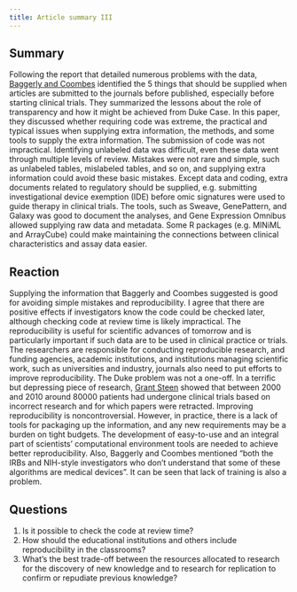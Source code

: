 ```yaml
---
title: Article summary III
---
```


## Summary
Following the report that detailed numerous problems with the data, [Baggerly and Coombes](https://academic.oup.com/clinchem/article/57/5/688/5621016) identified the 5 things that should be supplied when articles are submitted to the journals before published, especially before starting clinical trials. They summarized the lessons about the role of transparency and how it might be achieved from Duke Case. In this paper, they discussed whether requiring code was extreme, the practical and typical issues when supplying extra information, the methods, and some tools to supply the extra information. The submission of code was not impractical. Identifying unlabeled data was difficult, even these data went through multiple levels of review. Mistakes were not rare and simple, such as unlabeled tables, mislabeled tables, and so on, and supplying extra information could avoid these basic mistakes. Except data and coding, extra documents related to regulatory should be supplied, e.g. submitting investigational device exemption (IDE) before omic signatures were used to guide therapy in clinical trials. The tools, such as Sweave, GenePattern, and Galaxy was good to document the analyses, and Gene Expression Omnibus allowed supplying raw data and metadata. Some R packages (e.g. MINiML and ArrayCube) could make maintaining the connections between clinical characteristics and assay data easier. 

## Reaction
Supplying the information that Baggerly and Coombes suggested is good for avoiding simple mistakes and reproducibility. I agree that there are positive effects if investigators know the code could be checked later, although checking code at review time is likely impractical. The reproducibility is useful for scientific advances of tomorrow and is particularly important if such data are to be used in clinical practice or trials. The researchers are responsible for conducting reproducible research, and funding agencies, academic institutions, and institutions managing scientific work, such as universities and industry, journals also need to put efforts to improve reproducibility. The Duke problem was not a one-off. In a terrific but depressing piece of research, [Grant Steen](https://pubmed.ncbi.nlm.nih.gov/22138727/) showed that between 2000 and 2010 around 80000 patients had undergone clinical trials based on incorrect research and for which papers were retracted. Improving reproducibility is noncontroversial. However, in practice, there is a lack of tools for packaging up the information, and any new requirements may be a burden on tight budgets. The development of easy-to-use and an integral part of scientists’ computational environment tools are needed to achieve better reproducibility. Also, Baggerly and Coombes mentioned “both the IRBs and NIH-style investigators who don’t understand that some of these algorithms are medical devices”. It can be seen that lack of training is also a problem. 


## Questions
1. Is it possible to check the code at review time?
2. How should the educational institutions and others include reproducibility in the classrooms?
3. What’s the best trade-off between the resources allocated to research for the discovery of new knowledge and to research for replication to confirm or repudiate previous knowledge?









